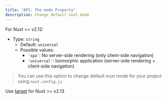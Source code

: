 ```yaml
---
title: "API: The mode Property"
description: Change default nuxt mode
---
```


For Nuxt <= v2.12:

- Type: `string`
  - Default: `universal`
  - Possible values:
    - `'spa'`: No server-side rendering (only client-side navigation)
    - `'universal'`: Isomorphic application (server-side rendering + client-side navigation)

> You can use this option to change default nuxt mode for your project using `nuxt.config.js`

Use [target](/en/api/configuration-target.md) for Nuxt >= v2.13
